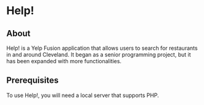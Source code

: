 # Help!

## About

Help! is a Yelp Fusion application that allows users to search for restaurants in and around Cleveland. It began as a senior programming project, but it has been expanded with more functionalities.

## Prerequisites

To use Help!, you will need a local server that supports PHP. 
